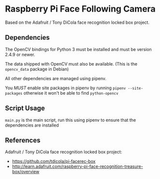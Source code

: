 Raspberry Pi Face Following Camera
==================================

Based on the Adafruit / Tony DiCola face recognition locked box project.


Dependencies
------------

The OpenCV bindings for Python 3 must be installed and must be version 2.4.9 or newer.

The data shipped with OpenCV must also be available. (This is the `opencv_data` package in Debian)

All other dependencies are managed using pipenv.

You _MUST_ enable site packages in pipenv by running `pipenv --site-packages` otherwise it won't be able to find `python-opencv`


Script Usage
------------

`main.py` is the main script, run this using pipenv to ensure that the dependencies are installed


References
----------

Adafruit / Tony DiCola face recognition locked box project:
 * https://github.com/tdicola/pi-facerec-box
 * http://learn.adafruit.com/raspberry-pi-face-recognition-treasure-box/overview
